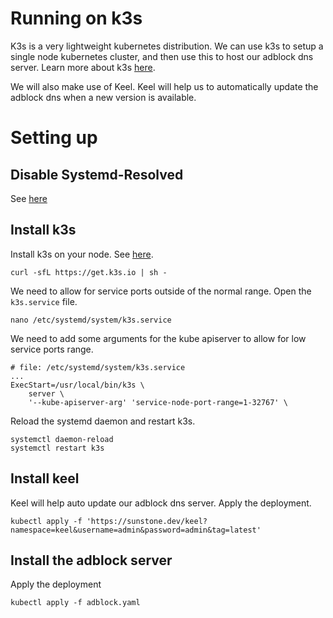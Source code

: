 # Running on k3s

K3s is a very lightweight kubernetes distribution. We can use k3s to setup a single node kubernetes cluster, and then use this to host our adblock dns server. Learn more about k3s [here](https://k3s.io/).

We will also make use of Keel. Keel will help us to automatically update the adblock dns when a new version is available.

# Setting up

## Disable Systemd-Resolved

See [here](https://medium.com/@niktrix/getting-rid-of-systemd-resolved-consuming-port-53-605f0234f32f)

## Install k3s

Install k3s on your node. See [here](https://rancher.com/docs/k3s/latest/en/quick-start/).
```
curl -sfL https://get.k3s.io | sh -
```

We need to allow for service ports outside of the normal range. Open the `k3s.service` file.

```shell
nano /etc/systemd/system/k3s.service
```

We need to add some arguments for the kube apiserver to allow for low service ports range.

```
# file: /etc/systemd/system/k3s.service
...
ExecStart=/usr/local/bin/k3s \
    server \
    '--kube-apiserver-arg' 'service-node-port-range=1-32767' \
```

Reload the systemd daemon and restart k3s.
```
systemctl daemon-reload
systemctl restart k3s
```

## Install keel

Keel will help auto update our adblock dns server. Apply the deployment.
```
kubectl apply -f 'https://sunstone.dev/keel?namespace=keel&username=admin&password=admin&tag=latest'
```

## Install the adblock server

Apply the deployment
```
kubectl apply -f adblock.yaml
```
